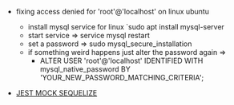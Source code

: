 * fixing access denied for 'root'@'localhost' on linux ubuntu
  - install mysql service for linux `sudo apt install mysql-server
  - start service => service mysql restart
  - set a password => sudo mysql_secure_installation
  - if something weird happens just alter the password again => 
    * ALTER USER 'root'@'localhost' IDENTIFIED WITH mysql_native_password BY 'YOUR_NEW_PASSWORD_MATCHING_CRITERIA';


* <a href="https://vin0d.medium.com/sequelize-mocking-with-jest-and-node-933c1f439579" rel="noopener noreferrer">JEST MOCK SEQUELIZE</a>